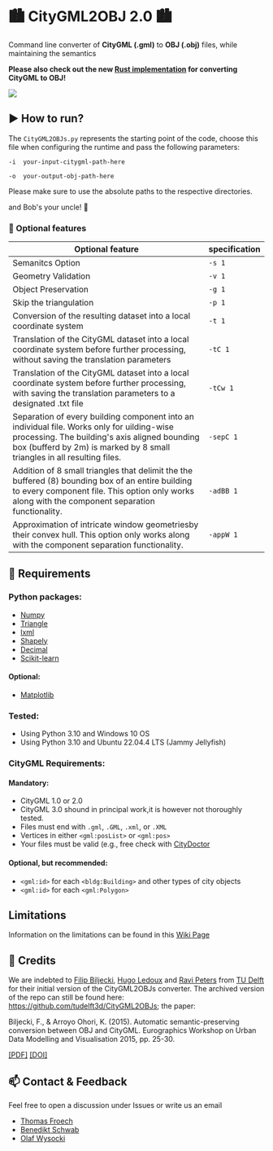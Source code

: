# :cityscape: CityGML2OBJ 2.0 :cityscape:
Command line converter of **CityGML (.gml)** to **OBJ (.obj)** files, while maintaining the semantics 

**Please also check out the new [Rust implementation](https://github.com/tum-gis/RustCityGML2OBJ) for converting CityGML to OBJ!**

![](https://github.com/tum-gis/CityGML2OBJv2/blob/main/citygmltoobj2small.gif)

## :arrow_forward: How to run?
The `CityGML2OBJs.py` represents the starting point of the code, choose this file when configuring the runtime and pass the following parameters:

  `-i  your-input-citygml-path-here` 
  
  `-o  your-output-obj-path-here` 

Please make sure to use the absolute paths to the respective directories.

and Bob's your uncle! :construction_worker:

### :wrench: Optional features

| Optional feature | specification |
| -------- | -------- |
| Semanitcs Option|`-s 1`|
| Geometry Validation | `-v 1`|
| Object Preservation | `-g 1`|
| Skip the triangulation | `-p 1`|
| Conversion of the resulting dataset into a local coordinate system | `-t 1`|
| Translation of the CityGML dataset into a local coordinate system before further processing, without saving the translation parameters|`-tC 1`|
| Translation of the CityGML dataset into a local coordinate system before further processing, with saving the translation parameters to a designated .txt file|`-tCw 1`|
| Separation of every building component into an individual file. Works only for uilding-wise processing. The building's axis aligned bounding box (bufferd by 2m) is marked by 8 small triangles in all resulting files.|`-sepC 1`|
| Addition of 8 small triangles that delimit the the buffered (8) bounding box of an entire building to every component file. This option only works along with the component separation functionality.| `-adBB 1` |
| Approximation of intricate window geometriesby their convex hull. This option only works along with the component separation functionality. | `-appW 1` |



## :page_with_curl: Requirements

### Python packages:

+ [Numpy](http://docs.scipy.org/doc/numpy/user/install.html) 
+ [Triangle](http://dzhelil.info/triangle/)
+ [lxml](http://lxml.de)
+ [Shapely](https://github.com/Toblerity/Shapely)
+ [Decimal](https://docs.python.org/3/library/decimal.html)
+ [Scikit-learn](https://scikit-learn.org/stable/)
  
#### Optional:

+ [Matplotlib](http://matplotlib.org/users/installing.html)

### Tested:

+ Using Python 3.10 and Windows 10 OS
+ Using Python 3.10 and Ubuntu 22.04.4 LTS (Jammy Jellyfish)

### CityGML Requirements:

#### Mandatory:

+ CityGML 1.0 or 2.0
+ CityGML 3.0 shound in principal work,it is however not thoroughly tested.
+ Files must end with `.gml`, `.GML`, `.xml`, or `.XML`
+ Vertices in either `<gml:posList>` or `<gml:pos>`
+ Your files must be valid (e.g., free check with [CityDoctor](https://transfer.hft-stuttgart.de/gitlab/citydoctor/citydoctor2)

#### Optional, but recommended:

+ `<gml:id>` for each `<bldg:Building>` and other types of city objects
+ `<gml:id>` for each `<gml:Polygon>`

 
## Limitations

Information on the limitations can be found in this [Wiki Page](https://github.com/tum-gis/citygml2obj-2.0/wiki/Limitations) 

## :handshake: Credits
We are indebted to [Filip Biljecki](https://github.com/fbiljecki), [Hugo Ledoux](https://github.com/hugoledoux) and [Ravi Peters](https://github.com/Ylannl) from [TU Delft](https://github.com/tudelft3d) for their initial version of the CityGML2OBJs converter. The archived version of the repo can still be found here: https://github.com/tudelft3d/CityGML2OBJs; the paper: 

Biljecki, F., & Arroyo Ohori, K. (2015). Automatic semantic-preserving conversion between OBJ and CityGML. Eurographics Workshop on Urban Data Modelling and Visualisation 2015, pp. 25-30.

[[PDF]](https://filipbiljecki.com/publications/2015_udmv_citygml_obj.pdf) [[DOI]](http://doi.org/10.2312/udmv.20151345)

## :mailbox: Contact & Feedback

Feel free to open a discussion under Issues or write us an email

- [Thomas Froech](thomas.froech@tum.de)
- [Benedikt Schwab](benedikt.schwab@tum.de) 
- [Olaf Wysocki](olaf.wysocki@tum.de)
